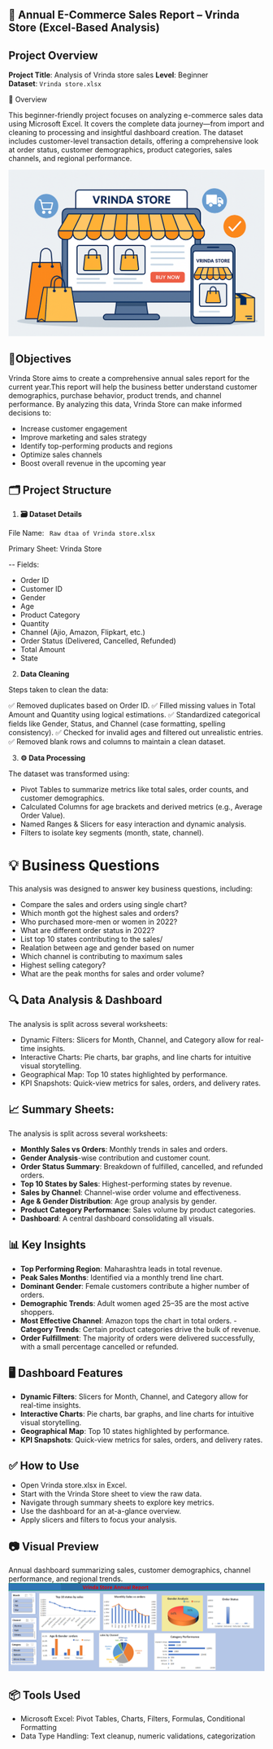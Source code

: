 ## 🛒 Annual E-Commerce Sales Report – Vrinda Store (Excel-Based Analysis)

## Project Overview

**Project Title**: Analysis of Vrinda store sales
**Level**: Beginner  
**Dataset**: `Vrinda store.xlsx`

📌 Overview

This beginner-friendly project focuses on analyzing e-commerce sales data using Microsoft Excel. It covers the complete data journey—from import and cleaning to processing and insightful dashboard creation. The dataset includes customer-level transaction details, offering a comprehensive look at order status, customer demographics, product categories, sales channels, and regional performance.

![E-Commerce Store Banner](./ecommerce-banner.png)


## 🎯Objectives
  Vrinda Store aims to create a comprehensive annual sales report for the current year.This report will help the business better understand customer demographics, purchase behavior, product trends, and channel performance. By analyzing this data, Vrinda Store can make informed decisions to:

- Increase customer engagement 
- Improve marketing and sales strategy
- Identify top-performing products and regions
- Optimize sales channels
- Boost overall revenue in the upcoming year


## 🗂️ Project Structure

1. **🗃️ Dataset Details**

File Name:  ` Raw dtaa of Vrinda store.xlsx`

Primary Sheet: Vrinda Store

-- Fields:

- Order ID
- Customer ID
- Gender
- Age
- Product Category
- Quantity
- Channel (Ajio, Amazon, Flipkart, etc.)
- Order Status (Delivered, Cancelled, Refunded)
- Total Amount
- State

2. **Data Cleaning**

Steps taken to clean the data:

✅ Removed duplicates based on Order ID.
✅ Filled missing values in Total Amount and Quantity using logical estimations.
✅ Standardized categorical fields like Gender, Status, and Channel (case formatting, spelling consistency).
✅ Checked for invalid ages and filtered out unrealistic entries.
✅ Removed blank rows and columns to maintain a clean dataset.

3. **⚙️ Data Processing**

The dataset was transformed using:

- Pivot Tables to summarize metrics like total sales, order counts, and customer demographics.
- Calculated Columns for age brackets and derived metrics (e.g., Average Order Value).
- Named Ranges & Slicers for easy interaction and dynamic analysis.
- Filters to isolate key segments (month, state, channel).

# 💡 Business Questions

This analysis was designed to answer key business questions, including:
- Compare the sales and orders using single chart?
- Which month got the highest sales and orders?
- Who purchased more-men or women in 2022?
- What are different order status in 2022?
- List top 10 states contributing to the sales/
- Realation between age and gender based on numer
- Which channel is contributing to maximum sales
- Highest selling category?
- What are the peak months for sales and order volume?
## 🔍 Data Analysis & Dashboard

The analysis is split across several worksheets:

- Dynamic Filters: Slicers for Month, Channel, and Category allow for real-time insights.
- Interactive Charts: Pie charts, bar graphs, and line charts for intuitive visual storytelling.
- Geographical Map: Top 10 states highlighted by performance.
- KPI Snapshots: Quick-view metrics for sales, orders, and delivery rates.

## 📈 Summary Sheets:
The analysis is split across several worksheets:

- **Monthly Sales vs Orders**: Monthly trends in sales and orders.
- **Gender Analysis**-wise contribution and customer count.
- **Order Status Summary**: Breakdown of fulfilled, cancelled, and refunded orders.
- **Top 10 States by Sales**: Highest-performing states by revenue.
- **Sales by Channel**: Channel-wise order volume and effectiveness.
- **Age & Gender Distribution**: Age group analysis by gender.
- **Product Category Performance**: Sales volume by product categories.
- **Dashboard**: A central dashboard consolidating all visuals.

## 📊 Key Insights

- **Top Performing Region**: Maharashtra leads in total revenue.
- **Peak Sales Months**: Identified via a monthly trend line chart.
- **Dominant Gender**: Female customers contribute a higher number of orders.
- **Demographic Trends**: Adult women aged 25–35 are the most active shoppers.
- **Most Effective Channel**: Amazon tops the chart in total orders.
-**Category Trends**: Certain product categories drive the bulk of revenue.
- **Order Fulfillment**: The majority of orders were delivered successfully, with a small percentage cancelled or refunded.

## 🖥️ Dashboard Features

- **Dynamic Filters**: Slicers for Month, Channel, and Category allow for real-time insights.
- **Interactive Charts**: Pie charts, bar graphs, and line charts for intuitive visual storytelling.
- **Geographical Map**: Top 10 states highlighted by performance.
- **KPI Snapshots**: Quick-view metrics for sales, orders, and delivery rates.

## ✅ How to Use

- Open Vrinda store.xlsx in Excel.
- Start with the Vrinda Store sheet to view the raw data.
- Navigate through summary sheets to explore key metrics.
- Use the dashboard for an at-a-glance overview.
- Apply slicers and filters to focus your analysis.

## 📷 Visual Preview
Annual dashboard summarizing sales, customer demographics, channel performance, and regional trends.
![Dashboard Overview](./Dashboard.png)

## 📦 Tools Used

- Microsoft Excel: Pivot Tables, Charts, Filters, Formulas, Conditional Formatting
- Data Type Handling: Text cleanup, numeric validations, categorization


